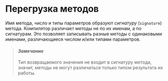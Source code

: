 # Перегрузка методов

Имя метода, число и типы параметров образуют _сигнатуру_ (`signature`) метода. Компилятор различает методы не по их именам, а по сигнатурам. Это позволяет записывать разные методы с одинаковыми именами, различающиеся числом и/или типами параметров.

> #### _Замечание_
> Тип возвращаемого значения не входит в сигнатуру метода, значит, методы не могут различаться только типом результата их работы.

